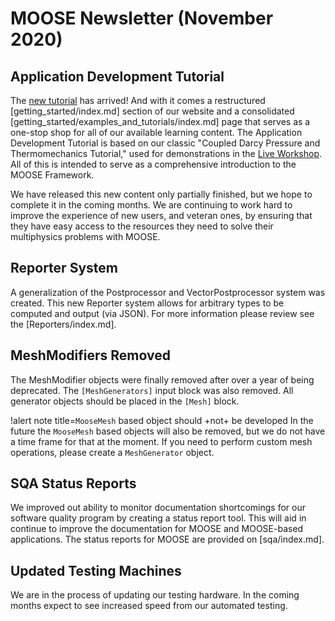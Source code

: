 # MOOSE Newsletter (November 2020)

## Application Development Tutorial

The [new tutorial](getting_started/examples_and_tutorials/tutorial01_app_development/index.md) has arrived! And with it comes a restructured [getting_started/index.md] section of our website and a consolidated [getting_started/examples_and_tutorials/index.md] page that serves as a one-stop shop for all of our available learning content. The Application Development Tutorial is based on our classic "Coupled Darcy Pressure and Thermomechanics Tutorial," used for demonstrations in the [Live Workshop](getting_started/examples_and_tutorials/index.md#workshop). All of this is intended to serve as a comprehensive introduction to the MOOSE Framework.

We have released this new content only partially finished, but we hope to complete it in the coming months. We are continuing to work hard to improve the experience of new users, and veteran ones, by ensuring that they have easy access to the resources they need to solve their multiphysics problems with MOOSE.

## Reporter System

A generalization of the Postprocessor and VectorPostprocessor system was created. This new Reporter
system allows for arbitrary types to be computed and output (via JSON). For more information please
review see the [Reporters/index.md].

## MeshModifiers Removed

The MeshModifier objects were finally removed after over a year of being deprecated. The
`[MeshGenerators]` input block was also removed. All generator objects should be placed in the
`[Mesh]` block.

!alert note title=`MooseMesh` based object should +not+ be developed
In the future the `MooseMesh` based objects will also be removed, but we do not have a
time frame for that at the moment. If you need to perform custom mesh operations, please create a
`MeshGenerator` object.

## SQA Status Reports

We improved out ability to monitor documentation shortcomings for our software quality program by
creating a status report tool. This will aid in continue to improve the documentation for MOOSE
and MOOSE-based applications. The status reports for MOOSE are provided on [sqa/index.md].

## Updated Testing Machines

We are in the process of updating our testing hardware. In the coming months expect to see increased
speed from our automated testing.
